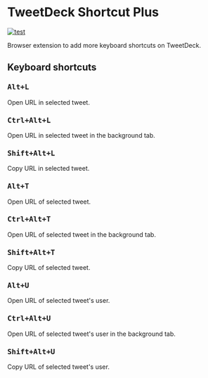 # TweetDeck Shortcut Plus

[![test](https://github.com/r7kamura/tweetdeck-shortcut-plus/actions/workflows/test.yml/badge.svg)](https://github.com/r7kamura/tweetdeck-shortcut-plus/actions/workflows/test.yml)

Browser extension to add more keyboard shortcuts on TweetDeck.

## Keyboard shortcuts

### <kbd>Alt+L</kbd>

Open URL in selected tweet.

### <kbd>Ctrl+Alt+L</kbd>

Open URL in selected tweet in the background tab.

### <kbd>Shift+Alt+L</kbd>

Copy URL in selected tweet.

### <kbd>Alt+T</kbd>

Open URL of selected tweet.

### <kbd>Ctrl+Alt+T</kbd>

Open URL of selected tweet in the background tab.

### <kbd>Shift+Alt+T</kbd>

Copy URL of selected tweet.

### <kbd>Alt+U</kbd>

Open URL of selected tweet's user.

### <kbd>Ctrl+Alt+U</kbd>

Open URL of selected tweet's user in the background tab.

### <kbd>Shift+Alt+U</kbd>

Copy URL of selected tweet's user.
